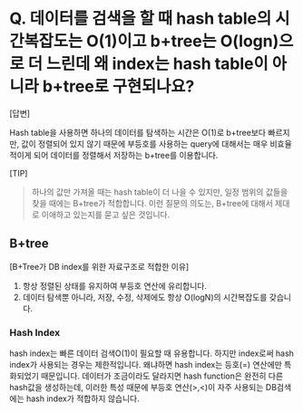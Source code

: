 # Q. 데이터를 검색을 할 때 hash table의 시간복잡도는 O(1)이고 b+tree는 O(logn)으로 더 느린데 왜 index는 hash table이 아니라 b+tree로 구현되나요?

[답변]

Hash table을 사용하면 하나의 데이터를 탐색하는 시간은 O(1)로 b+tree보다 빠르지만, 값이 정렬되어 있지 않기 때문에 부등호를 사용하는 query에 대해서는 매우 비효율적이게 되어 데이터를 정렬해서 저장하는 b+tree를 이용합니다.

[TIP]

> 하나의 값만 가져올 때는 hash table이 더 나을 수 있지만, 일정 범위의 값들을 찾을 때에는 B+tree가 적합합니다. 이런 질문의 의도는, B+tree에 대해서 제대로 이애하고 있는지를 묻고 싶은 것입니다.

## B+tree

[B+Tree가 DB index를 위한 자료구조로 적합한 이유]

1. 항상 정렬된 상태를 유지하여 부등호 연산에 유리합니다.
2. 데이터 탐색뿐 아니라, 저장, 수정, 삭제에도 항상 O(logN)의 시간복잡도를 갖습니다.

### Hash Index

hash index는 빠른 데이터 검색O(1)이 필요할 때 유용합니다. 하지만 index로써 hash index가 사용되는 경우는 제한적입니다. 왜냐하면 hash index는 등호(=) 연산에만 특화되었기 때문입니다. 데이터가 조금이라도 달라지면 hash function은 완전히 다른 hash값을 생성하는데, 이러한 특성 때문에 부등호 연산(>,<)이 자주 사용되는 DB검색에는 hash index가 적합하지 않습니다.
